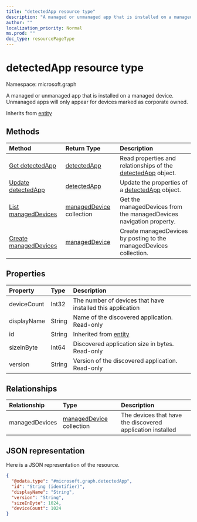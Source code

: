 ```yaml
---
title: "detectedApp resource type"
description: "A managed or unmanaged app that is installed on a managed device. Unmanaged apps will only appear for devices marked as corporate owned."
author: ""
localization_priority: Normal
ms.prod: ""
doc_type: resourcePageType
---
```


# detectedApp resource type


Namespace: microsoft.graph

A managed or unmanaged app that is installed on a managed device. Unmanaged apps will only appear for devices marked as corporate owned.


Inherits from [entity](../resources/entity.md)

## Methods
|Method|Return Type|Description|
|:---|:---|:---|
|[Get detectedApp](../api/detectedapp-get.md)|[detectedApp](../resources/detectedapp.md)|Read properties and relationships of the [detectedApp](../resources/detectedapp.md) object.|
|[Update detectedApp](../api/detectedapp-update.md)|[detectedApp](../resources/detectedapp.md)|Update the properties of a [detectedApp](../resources/detectedapp.md) object.|
|[List managedDevices](../api/detectedapp-list-manageddevices.md)|[managedDevice](../resources/manageddevice.md) collection|Get the managedDevices from the managedDevices navigation property.|
|[Create managedDevices](../api/detectedapp-post-manageddevices.md)|[managedDevice](../resources/manageddevice.md)|Create managedDevices by posting to the managedDevices collection.|

## Properties
|Property|Type|Description|
|:---|:---|:---|
|deviceCount|Int32|The number of devices that have installed this application|
|displayName|String|Name of the discovered application. Read-only|
|id|String| Inherited from [entity](../resources/entity.md)|
|sizeInByte|Int64|Discovered application size in bytes. Read-only|
|version|String|Version of the discovered application. Read-only|

## Relationships
|Relationship|Type|Description|
|:---|:---|:---|
|managedDevices|[managedDevice](../resources/manageddevice.md) collection|The devices that have the discovered application installed|

## JSON representation
Here is a JSON representation of the resource.
<!-- {
  "blockType": "resource",
  "keyProperty": "id",
  "@odata.type": "microsoft.graph.detectedApp",
  "baseType": "microsoft.graph.entity",
  "openType": false
}
-->
``` json
{
  "@odata.type": "#microsoft.graph.detectedApp",
  "id": "String (identifier)",
  "displayName": "String",
  "version": "String",
  "sizeInByte": 1024,
  "deviceCount": 1024
}
```

